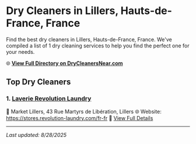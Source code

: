 # Dry Cleaners in Lillers, Hauts-de-France, France

Find the best dry cleaners in Lillers, Hauts-de-France, France. We've compiled a list of 1 dry cleaning services to help you find the perfect one for your needs.

🌐 **[View Full Directory on DryCleanersNear.com](https://drycleanersnear.com/city/France/Hauts-de-France/Lillers)**

## Top Dry Cleaners

### 1. [Laverie Revolution Laundry](https://drycleanersnear.com/dryCleaner/68ae67a3c95ff2c6096b1650/laverie-revolution-laundry)
📍 Market Lillers, 43 Rue Martyrs de Libération, Lillers
🌐 Website: https://stores.revolution-laundry.com/fr-fr
🔗 [View Full Details](https://drycleanersnear.com/dryCleaner/68ae67a3c95ff2c6096b1650/laverie-revolution-laundry)


---

*Last updated: 8/28/2025*
